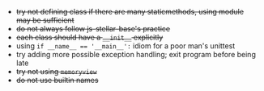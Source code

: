 * <s>try not defining class if there are many staticmethods, using module may be sufficient</s>
* <s>do not always follow js-stellar-base's practice</s>
* <s>each class should have a `__init__` explicitly</s>
* using `if __name__ == '__main__':` idiom for a poor man's unittest
* try adding more possible exception handling; exit program before being late
* <s>try not using `memoryview` </s>
* <s>do not use builtin names</s>